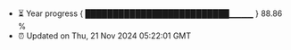 - ⏳ Year progress { ██████████████████████████▁▁▁▁ } 88.86 %
- ⏰ Updated on Thu, 21 Nov 2024 05:22:01 GMT

